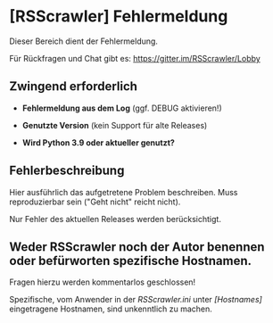 # [RSScrawler] Fehlermeldung

Dieser Bereich dient der Fehlermeldung.

Für Rückfragen und Chat gibt es:
https://gitter.im/RSScrawler/Lobby

## Zwingend erforderlich

- **Fehlermeldung aus dem Log** (ggf. DEBUG aktivieren!)

- **Genutzte Version** (kein Support für alte Releases)

- **Wird Python 3.9 oder aktueller genutzt?**

## Fehlerbeschreibung

Hier ausführlich das aufgetretene Problem beschreiben. Muss reproduzierbar sein ("Geht nicht" reicht nicht).

Nur Fehler des aktuellen Releases werden berücksichtigt.

## Weder RSScrawler noch der Autor benennen oder befürworten spezifische Hostnamen.
Fragen hierzu werden kommentarlos geschlossen!

Spezifische, vom Anwender in der _RSScrawler.ini_ unter _[Hostnames]_ eingetragene Hostnamen, sind unkenntlich zu machen.
